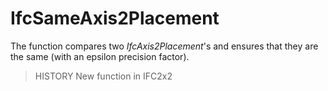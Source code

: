 # IfcSameAxis2Placement

The function compares two _IfcAxis2Placement_'s and ensures that they are the same (with an epsilon precision factor).

> HISTORY New function in IFC2x2
